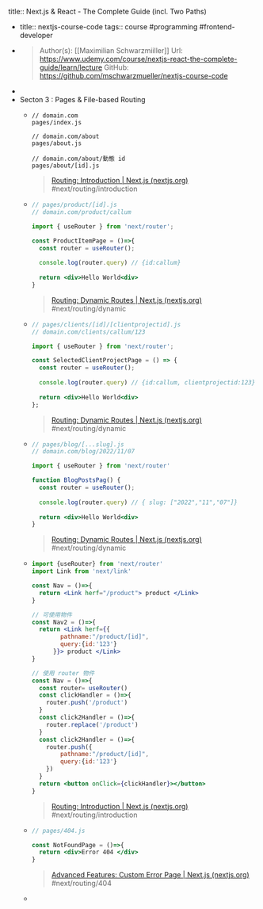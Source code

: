 title:: Next.js & React - The Complete Guide (incl. Two Paths)

- title:: nextjs-course-code
  tags:: course #programming #frontend-developer
- >Author(s): [[Maximilian Schwarzmiiller]]
  Url: https://www.udemy.com/course/nextjs-react-the-complete-guide/learn/lecture
  GitHub: https://github.com/mschwarzmueller/nextjs-course-code
-
- Secton 3 : Pages & File-based Routing
	- ```
	  // domain.com
	  pages/index.js
	  
	  // domain.com/about
	  pages/about.js
	  
	  // domain.com/about/動態 id
	  pages/about/[id].js
	  ```
	  >[Routing: Introduction | Next.js (nextjs.org)](https://nextjs.org/docs/routing/introduction)
	  #next/routing/introduction
	- ```jsx
	  // pages/product/[id].js
	  // domain.com/product/callum
	  
	  import { useRouter } from 'next/router';
	  
	  const ProductItemPage = ()=>{
	    const router = useRouter();
	    
	    console.log(router.query) // {id:callum}
	    
	    return <div>Hello World<div>
	  }
	  ```
	  >[Routing: Dynamic Routes | Next.js (nextjs.org)](https://nextjs.org/docs/routing/dynamic-routes)
	  #next/routing/dynamic
	- ```jsx
	  // pages/clients/[id]/[clientprojectid].js
	  // domain.com/clients/callum/123
	  
	  import { useRouter } from 'next/router';
	  
	  const SelectedClientProjectPage = () => {
	    const router = useRouter();
	    
	    console.log(router.query) // {id:callum, clientprojectid:123}
	    
	    return <div>Hello World<div>
	  };
	  ```
	  >[Routing: Dynamic Routes | Next.js (nextjs.org)](https://nextjs.org/docs/routing/dynamic-routes)
	  #next/routing/dynamic
	- ```jsx
	  // pages/blog/[...slug].js
	  // domain.com/blog/2022/11/07
	  
	  import { useRouter } from 'next/router'
	  
	  function BlogPostsPag() {
	    const router = useRouter();
	    
	    console.log(router.query) // { slug: ["2022","11","07"]}
	    
	    return <div>Hello World<div>
	  }
	  ```
	  > [Routing: Dynamic Routes | Next.js (nextjs.org)](https://nextjs.org/docs/routing/dynamic-routes#catch-all-routes)
	  #next/routing/dynamic
	- ```jsx
	  import {useRouter} from 'next/router'
	  import Link from 'next/link'
	  
	  const Nav = ()=>{
	  	return <Link herf="/product"> product </Link> 
	  }
	  
	  // 可使用物件
	  const Nav2 = ()=>{
	  	return <Link herf={{
	          pathname:"/product/[id]",
	          query:{id:'123'}
	        }}> product </Link> 
	  }
	  
	  // 使用 router 物件
	  const Nav = ()=>{
	    const router= useRouter()
	    const clickHandler = ()=>{
	      router.push('/product')
	    }
	    const click2Handler = ()=>{
	      router.replace('/product')
	    }
	    const click2Handler = ()=>{
	      router.push({
	          pathname:"/product/[id]",
	          query:{id:'123'}
	      })
	    }
	    return <button onClick={clickHandler}></button>
	  }
	  ```
	  > [Routing: Introduction | Next.js (nextjs.org)](https://nextjs.org/docs/routing/introduction#linking-between-pages)
	  #next/routing/introduction
	- ```jsx
	  // pages/404.js
	  
	  const NotFoundPage = ()=>{
	    return <div>Error 404 </div>
	  }
	  ```
	  >[Advanced Features: Custom Error Page | Next.js (nextjs.org)](https://nextjs.org/docs/advanced-features/custom-error-page#404-page)
	  #next/routing/404
	-
